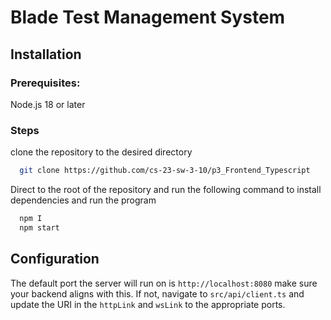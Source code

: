 # Blade Test Management System

## Installation
### Prerequisites:
Node.js 18 or later

### Steps
clone the repository to the desired directory
```bash
  git clone https://github.com/cs-23-sw-3-10/p3_Frontend_Typescript
```
Direct to the root of the repository and run the following command to install dependencies and run the program

```bash
  npm I
  npm start
```
## Configuration
The default port the server will run on is `http://localhost:8080` make sure your backend aligns with this.
If not, navigate to `src/api/client.ts` and update the URI in the `httpLink` and `wsLink` to the appropriate ports.
